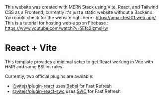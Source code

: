 This website was created with MERN Stack using Vite, React, and Tailwind CSS as a Frontend, currently it's just a static website without a Backend. <br />
You could check for the website right here : https://umar-test01.web.app/ <br />
This is a tutorial for hosting web-app on Firebase : https://www.youtube.com/watch?v=5Efc2IzmsHw


# React + Vite

This template provides a minimal setup to get React working in Vite with HMR and some ESLint rules.

Currently, two official plugins are available:

- [@vitejs/plugin-react](https://github.com/vitejs/vite-plugin-react/blob/main/packages/plugin-react/README.md) uses [Babel](https://babeljs.io/) for Fast Refresh
- [@vitejs/plugin-react-swc](https://github.com/vitejs/vite-plugin-react-swc) uses [SWC](https://swc.rs/) for Fast Refresh
